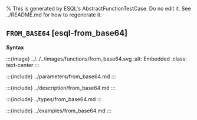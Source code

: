 % This is generated by ESQL's AbstractFunctionTestCase. Do no edit it. See ../README.md for how to regenerate it.

## `FROM_BASE64` [esql-from_base64]

**Syntax**

:::{image} ../../../images/functions/from_base64.svg
:alt: Embedded
:class: text-center
:::


:::{include} ../parameters/from_base64.md
:::

:::{include} ../description/from_base64.md
:::

:::{include} ../types/from_base64.md
:::

:::{include} ../examples/from_base64.md
:::
